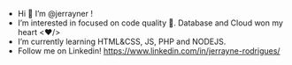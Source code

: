 -  Hi 👋  I’m @jerrayner !
-  I’m interested in focused on code quality 👀. Database and Cloud won my heart <:heart:/>
-  I’m currently learning HTML&CSS, JS, PHP and NODEJS.
- Follow me on Linkedin! https://www.linkedin.com/in/jerrayne-rodrigues/

